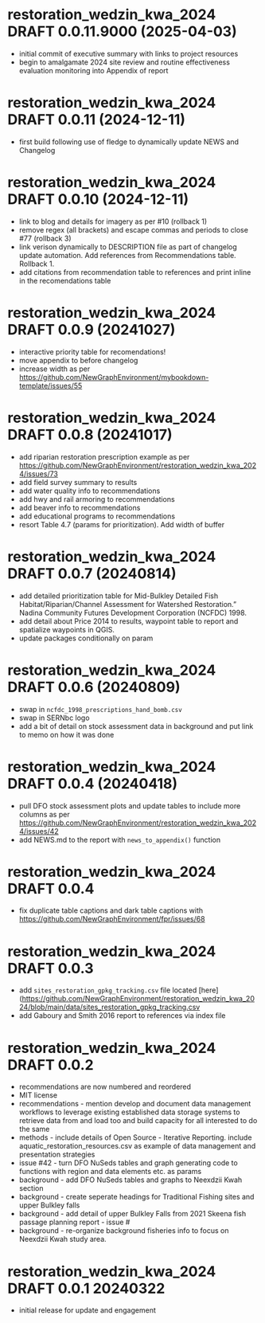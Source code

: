 <!-- NEWS.md is maintained by https://cynkra.github.io/fledge, do not edit -->

# restoration_wedzin_kwa_2024 DRAFT 0.0.11.9000 (2025-04-03)

- initial commit of executive summary with links to project resources
- begin to amalgamate 2024 site review and routine effectiveness evaluation monitoring into Appendix of report


# restoration_wedzin_kwa_2024 DRAFT 0.0.11 (2024-12-11)

- first build following use of fledge to dynamically update NEWS and Changelog


# restoration_wedzin_kwa_2024 DRAFT 0.0.10 (2024-12-11)

- link to blog and details for imagery as per #10 (rollback 1)
- remove regex (all brackets) and escape commas and periods to close #77 (rollback 3)
- link verison dynamically to DESCRIPTION file as part of changelog update automation. Add references from Recommendations table. Rollback 1.
- add citations from recommendation table to references and print inline in the recomendations table


# restoration_wedzin_kwa_2024 DRAFT 0.0.9 (20241027)
  - interactive priority table for recomendations!
  - move appendix to before changelog
  - increase width as per https://github.com/NewGraphEnvironment/mybookdown-template/issues/55

# restoration_wedzin_kwa_2024 DRAFT 0.0.8 (20241017)

  - add riparian restoration prescription example as per https://github.com/NewGraphEnvironment/restoration_wedzin_kwa_2024/issues/73
  - add field survey summary to results
  - add water quality info to recommendations
  - add hwy and rail armoring to recommendations
  - add beaver info to recommendations
  - add educational programs to recommendations
  - resort Table 4.7 (params for prioritization).  Add width of buffer


# restoration_wedzin_kwa_2024 DRAFT 0.0.7 (20240814)

  - add detailed prioritization table for Mid-Bulkley Detailed Fish Habitat/Riparian/Channel Assessment for Watershed Restoration.” Nadina Community Futures Development Corporation (NCFDC) 1998.
  - add detail about Price 2014 to results, waypoint table to report and spatialize waypoints in QGIS.
  - update packages conditionally on param


# restoration_wedzin_kwa_2024 DRAFT 0.0.6 (20240809)
  
  - swap in `ncfdc_1998_prescriptions_hand_bomb.csv` 
  - swap in SERNbc logo
  - add a bit of detail on stock assessment data in background and put link to memo on how it was done

# restoration_wedzin_kwa_2024 DRAFT 0.0.4 (20240418)

  - pull DFO stock assessment plots and update tables to include more columns as per https://github.com/NewGraphEnvironment/restoration_wedzin_kwa_2024/issues/42
  - add NEWS.md to the report with `news_to_appendix()` function

# restoration_wedzin_kwa_2024 DRAFT 0.0.4

  - fix duplicate table captions and dark table captions with https://github.com/NewGraphEnvironment/fpr/issues/68

# restoration_wedzin_kwa_2024 DRAFT 0.0.3

  
  - add `sites_restoration_gpkg_tracking.csv` file located [here](https://github.com/NewGraphEnvironment/restoration_wedzin_kwa_2024/blob/main/data/sites_restoration_gpkg_tracking.csv
  - add Gaboury and Smith 2016 report to references via index file


# restoration_wedzin_kwa_2024 DRAFT 0.0.2
  
  - recommendations are now numbered and reordered
  - MIT license
  - recommendations - mention develop and document data management workflows to leverage existing established data storage systems to retrieve data from and load too and build capacity for all interested to do the same
  - methods - include details of Open Source - Iterative Reporting. include aquatic_restoration_resources.csv as example of data management and presentation strategies 
  - issue #42 - turn DFO NuSeds tables and graph generating code to functions with region and data elements etc. as params
  - background - add DFO NuSeds tables and graphs to Neexdzii Kwah section
  - background - create seperate headings for Traditional Fishing sites and upper Bulkley falls
  - background - add detail of upper Bulkley Falls from 2021 Skeena fish passage planning report - issue #
  - background - re-organize background fisheries info to focus on Neexdzii Kwah study area.


# restoration_wedzin_kwa_2024 DRAFT 0.0.1 20240322

  * initial release for update and engagement
  
